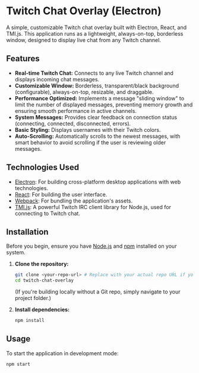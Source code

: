# Twitch Chat Overlay (Electron)

A simple, customizable Twitch chat overlay built with Electron, React, and TMI.js. This application runs as a lightweight, always-on-top, borderless window, designed to display live chat from any Twitch channel.

## Features

- **Real-time Twitch Chat:** Connects to any live Twitch channel and displays incoming chat messages.
- **Customizable Window:** Borderless, transparent/black background (configurable), always-on-top, resizable, and draggable.
- **Performance Optimized:** Implements a message "sliding window" to limit the number of displayed messages, preventing memory growth and ensuring smooth performance in active channels.
- **System Messages:** Provides clear feedback on connection status (connecting, connected, disconnected, errors).
- **Basic Styling:** Displays usernames with their Twitch colors.
- **Auto-Scrolling:** Automatically scrolls to the newest messages, with smart behavior to avoid scrolling if the user is reviewing older messages.

## Technologies Used

- [Electron](https://www.electronjs.org/): For building cross-platform desktop applications with web technologies.
- [React](https://react.dev/): For building the user interface.
- [Webpack](https://webpack.js.org/): For bundling the application's assets.
- [TMI.js](https://tmijs.com/): A powerful Twitch IRC client library for Node.js, used for connecting to Twitch chat.

## Installation

Before you begin, ensure you have [Node.js](https://nodejs.org/) and [npm](https://www.npmjs.com/get-npm) installed on your system.

1.  **Clone the repository:**

    ```bash
    git clone <your-repo-url> # Replace with your actual repo URL if you have one
    cd twitch-chat-overlay
    ```

    (If you're building locally without a Git repo, simply navigate to your project folder.)

2.  **Install dependencies:**
    ```bash
    npm install
    ```

## Usage

To start the application in development mode:

```bash
npm start
```
